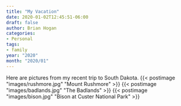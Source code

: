 ```yaml
---
title: "My Vacation"
date: 2020-01-02T12:45:51-06:00
draft: false
author: Brian Hogan
categories:
- Personal
tags:
- family
year: "2020"
month: "2020/01"
---
```

Here are pictures from my recent trip to South Dakota.
{{< postimage "images/rushmore.jpg" "Mount Rushmore" >}}
{{< postimage "images/badlands.jpg" "The Badlands" >}}
{{< postimage "images/bison.jpg" "Bison at Custer National Park" >}}